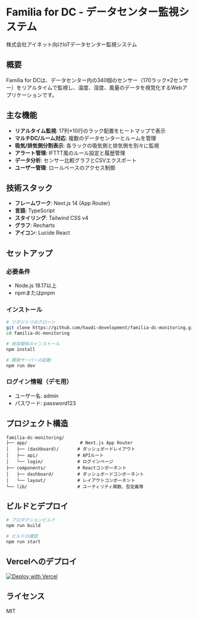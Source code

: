 # Familia for DC - データセンター監視システム

株式会社アイネット向けIoTデータセンター監視システム

## 概要

Familia for DCは、データセンター内の340個のセンサー（170ラック×2センサー）をリアルタイムで監視し、温度、湿度、風量のデータを視覚化するWebアプリケーションです。

## 主な機能

- **リアルタイム監視**: 17列×10行のラック配置をヒートマップで表示
- **マルチDC/ルーム対応**: 複数のデータセンターとルームを管理
- **吸気/排気側分割表示**: 各ラックの吸気側と排気側を別々に監視
- **アラート管理**: IFTTT風のルール設定と履歴管理
- **データ分析**: センサー比較グラフとCSVエクスポート
- **ユーザー管理**: ロールベースのアクセス制御

## 技術スタック

- **フレームワーク**: Next.js 14 (App Router)
- **言語**: TypeScript
- **スタイリング**: Tailwind CSS v4
- **グラフ**: Recharts
- **アイコン**: Lucide React

## セットアップ

### 必要条件

- Node.js 18.17以上
- npmまたはpnpm

### インストール

```bash
# リポジトリのクローン
git clone https://github.com/haudi-development/familia-dc-monitoring.git
cd familia-dc-monitoring

# 依存関係のインストール
npm install

# 開発サーバーの起動
npm run dev
```

### ログイン情報（デモ用）

- ユーザー名: admin
- パスワード: password123

## プロジェクト構造

```
familia-dc-monitoring/
├── app/                    # Next.js App Router
│   ├── (dashboard)/       # ダッシュボードレイアウト
│   ├── api/               # APIルート
│   └── login/             # ログインページ
├── components/            # Reactコンポーネント
│   ├── dashboard/         # ダッシュボードコンポーネント
│   └── layout/            # レイアウトコンポーネント
└── lib/                   # ユーティリティ関数、型定義等
```

## ビルドとデプロイ

```bash
# プロダクションビルド
npm run build

# ビルドの確認
npm run start
```

## Vercelへのデプロイ

[![Deploy with Vercel](https://vercel.com/button)](https://vercel.com/new/clone?repository-url=https%3A%2F%2Fgithub.com%2Fhaudi-development%2Ffamilia-dc-monitoring)

## ライセンス

MIT